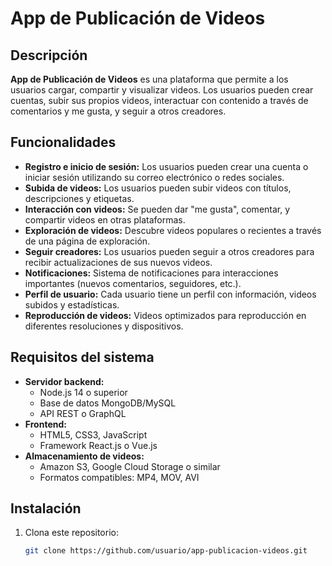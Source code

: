 # App de Publicación de Videos

## Descripción

**App de Publicación de Videos** es una plataforma que permite a los usuarios cargar, compartir y visualizar videos. Los usuarios pueden crear cuentas, subir sus propios videos, interactuar con contenido a través de comentarios y me gusta, y seguir a otros creadores.

## Funcionalidades

- **Registro e inicio de sesión:** Los usuarios pueden crear una cuenta o iniciar sesión utilizando su correo electrónico o redes sociales.
- **Subida de videos:** Los usuarios pueden subir videos con títulos, descripciones y etiquetas.
- **Interacción con videos:** Se pueden dar "me gusta", comentar, y compartir videos en otras plataformas.
- **Exploración de videos:** Descubre videos populares o recientes a través de una página de exploración.
- **Seguir creadores:** Los usuarios pueden seguir a otros creadores para recibir actualizaciones de sus nuevos videos.
- **Notificaciones:** Sistema de notificaciones para interacciones importantes (nuevos comentarios, seguidores, etc.).
- **Perfil de usuario:** Cada usuario tiene un perfil con información, videos subidos y estadísticas.
- **Reproducción de videos:** Videos optimizados para reproducción en diferentes resoluciones y dispositivos.

## Requisitos del sistema

- **Servidor backend:**
  - Node.js 14 o superior
  - Base de datos MongoDB/MySQL
  - API REST o GraphQL
- **Frontend:**
  - HTML5, CSS3, JavaScript
  - Framework React.js o Vue.js
- **Almacenamiento de videos:**
  - Amazon S3, Google Cloud Storage o similar
  - Formatos compatibles: MP4, MOV, AVI

## Instalación

1. Clona este repositorio:
   ```bash
   git clone https://github.com/usuario/app-publicacion-videos.git
